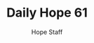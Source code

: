 ---
image: /assets/img/daily-hope-default-artwork.png
title: Daily Hope 61
number: 61
categories:
  - Daily Hope
author: Hope Staff
notes: Daily Hope 61
embed: >-
  <iframe src="https://open.spotify.com/embed/episode/133nwy61DknjqYjORT0yVa?utm_source=generator" width="400px" height="102px" frameborder=“0" scrolling=“no”></iframe>
---